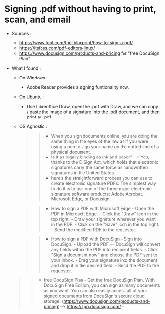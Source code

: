 # Signing .pdf without having to print, scan, and email

- Sources : 
  - https://www.fool.com/the-blueprint/how-to-sign-a-pdf/
  - https://itsfoss.com/pdf-editors-linux/
  - https://www.docusign.com/products-and-pricing for "free DocuSign Plan"

- What I found : 

  - On Windows : 
    - Adobe Reader provides a signing funtionality now.

  - On Ubuntu : 
    - Use Libreoffice Draw, open the .pdf with Draw, and we can copy / paste the image of a signature into the .pdf document, and then print as .pdf.
  
  - OS Agnostic : 
    >>- When you sign documents online, you are doing the same thing in the eyes of the law as if you were using a pen to sign your name on the dotted line of a physical document.
    >>- Is it as legally binding as ink and paper? --> Yes, thanks to the E-Sign Act, which holds that electronic signatures carry the same force as handwritten signatures in the United States.
    >>- here’s the straightforward process you can use to create electronic signature PDFs. The simplest way to do it is to use one of the three major electronic signature software products: Adobe Acrobat, Microsoft Edge, or Docusign.
    
    >>- How to sign a PDF with Microsoft Edge
        - Open the PDF in Microsoft Edge.
        - Click the "Draw" icon in the top right.
        - Draw your signature wherever you want in the PDF.
        - Click on the "Save" icon in the top right.
        - Send the modified PDF to the requester.
    
    >>- How to sign a PDF with DocuSign
        - Sign into DocuSign.
        - Upload the PDF — DocuSign will convert any fields within the PDF into recipient fields.
        - Click "Sign a document now" and choose the PDF sent to your inbox.
        - Drag your signature into the document and drop it in the desired field.
        - Send the PDF to the requester.

  >>- free DocuSign Plan
      - Get the free DocuSign Plan. With DocuSign Free Edition, you can sign as many documents as you want. You can also easily access all of your signed documents from DocuSign's secure cloud storage. (https://www.docusign.com/products-and-pricing)--> https://app.docusign.com/
      - 
      
